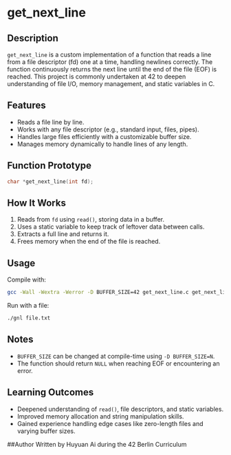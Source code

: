 # get_next_line  

## Description  
`get_next_line` is a custom implementation of a function that reads a line from a file descriptor (fd) one at a time, handling newlines correctly. The function continuously returns the next line until the end of the file (EOF) is reached. This project is commonly undertaken at 42 to deepen understanding of file I/O, memory management, and static variables in C.  

## Features  
- Reads a file line by line.  
- Works with any file descriptor (e.g., standard input, files, pipes).  
- Handles large files efficiently with a customizable buffer size.  
- Manages memory dynamically to handle lines of any length.  

## Function Prototype  
```c
char *get_next_line(int fd);
```

## How It Works  
1. Reads from `fd` using `read()`, storing data in a buffer.  
2. Uses a static variable to keep track of leftover data between calls.  
3. Extracts a full line and returns it.  
4. Frees memory when the end of the file is reached.  

## Usage  
Compile with:  
```sh
gcc -Wall -Wextra -Werror -D BUFFER_SIZE=42 get_next_line.c get_next_line_utils.c -o gnl
```
Run with a file:  
```sh
./gnl file.txt
```

## Notes  
- `BUFFER_SIZE` can be changed at compile-time using `-D BUFFER_SIZE=N`.  
- The function should return `NULL` when reaching EOF or encountering an error.  

## Learning Outcomes  
- Deepened understanding of `read()`, file descriptors, and static variables.  
- Improved memory allocation and string manipulation skills.  
- Gained experience handling edge cases like zero-length files and varying buffer sizes.  

##Author
Written by Huyuan Ai during the 42 Berlin Curriculum
